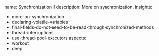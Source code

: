 name: Synchronization II
description: More on synchronization.
insights:
  - more-on-synchronization
  - declaring-volatile-variables
  - final-fields-do-not-need-to-be-read-through-synchronized-methods
  - thread-interruptions
  - use-thread-pool-executors
aspects:
  - workout
  - deep
